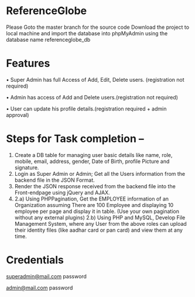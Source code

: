 # ReferenceGlobe
Please Goto the master branch for the source code
Download the project to local machine and import the database into phpMyAdmin using the database name referenceglobe_db
# Features
•	Super Admin has full Access of Add, Edit, Delete users. (registration not required)

•	Admin has access of Add and Delete users.(registration not required)

•	User can update his profile details.(registration required + admin approval)

# Steps for Task completion –
1)	Create a DB table for managing user basic details like name, role, mobile, email, address, gender, Date of Birth, profile Picture and signature.
2)	Login as Super Admin or Admin; Get all the Users information from the backend file in the JSON Format.
3)	Render the JSON response received from the backend file into the Front-endpage using jQuery and AJAX.
4)	2.a) Using PHPPagination, Get the EMPLOYEE information of an Organization assuming There are 100 Employee and displaying 10 employee per page and display it in table.
    (Use your own pagination without any external plugins)
    2.b) Using PHP and MySQL, Develop File Management System, where any User from the above roles can upload their identity files (like aadhar card or pan card) and view them at any         time.
# Credentials
  superadmin@mail.com
  password
  
  admin@mail.com
  password

